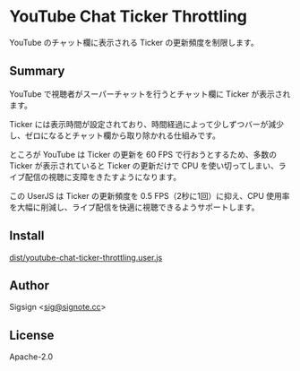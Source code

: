 # YouTube Chat Ticker Throttling

YouTube のチャット欄に表示される Ticker の更新頻度を制限します。

## Summary

YouTube で視聴者がスーパーチャットを行うとチャット欄に Ticker が表示されます。

Ticker には表示時間が設定されており、時間経過によって少しずつバーが減少し、ゼロになるとチャット欄から取り除かれる仕組みです。

ところが YouTube は Ticker の更新を 60 FPS で行おうとするため、多数の Ticker が表示されていると Ticker の更新だけで CPU を使い切ってしまい、ライブ配信の視聴に支障をきたすようになります。

この UserJS は Ticker の更新頻度を 0.5 FPS（2秒に1回）に抑え、CPU 使用率を大幅に削減し、ライブ配信を快適に視聴できるようサポートします。

## Install

[dist/youtube-chat-ticker-throttling.user.js](https://github.com/sigsignv/youtube-chat-ticker-fix/raw/main/dist/youtube-chat-ticker-throttling.user.js)

## Author

Sigsign <<sig@signote.cc>>

## License

Apache-2.0
